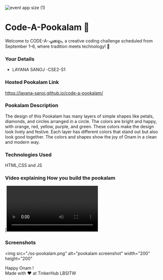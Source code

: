 <img width="1920" height="1080" alt="event app size (1)" src="https://github.com/user-attachments/assets/9c18c1de-1249-41ca-9561-1bc003606551" />

# Code-A-Pookalam 🌸
Welcome to CODE-A-പൂക്കളം, a creative coding challenge scheduled from September 1–6, where tradition meets technology! 🌼


### Your Details
- LAYANA SANOJ -CSE2-S1



### Hosted Pookalam Link

https://layana-sanoj.github.io/code-a-pookalam/

### Pookalam Description
The design of this Pookalam has many layers of simple shapes like petals, diamonds, and circles arranged in a circle. The colors are bright and happy, with orange, red, yellow, purple, and green. These colors make the design look lively and festive. Each layer has different colors that stand out but also look good together. The colors and shapes show the joy of Onam in a clean and modern way.




### Technologies Used 
HTML,CSS and JS

### Video explaining How you build the pookalam

[![Screen Recording Preview](screen-recording.mp4)

### Screenshots

<img src="./ss-pookalam.png" alt="pookalam screenshot" width="200" height="200"

Happy Onam ! <br>
Made with ❤️ at TinkerHub LBSITW
